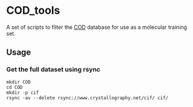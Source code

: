 # COD_tools
A set of scripts to filter the [COD](http://www.crystallography.net/cod/) database for use as a molecular training set.



## Usage

### Get the full dataset using rsync
```console
mkdir COD
cd COD
mkdir -p cif
rsync -av --delete rsync://www.crystallography.net/cif/ cif/
```


